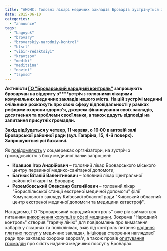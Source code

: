```yaml
---
title: "АНОНС: Головні лікарі медичних закладів Броварів зустрінуться з громадськістю 11 червня"
date: 2015-06-10
categories: 
  - "announce"
tags: 
  - "bagnyuk"
  - "brovary"
  - "brovarskiy-narodniy-kontrol"
  - "btsrl"
  - "vibir-redaktsiyi"
  - "kravtsov"
  - "mediki"
  - "meditsina"
  - "novini"
  - "tspmsd"
---
```


**Активісти [ГО "Броварський народний контроль"](http://nk.mybrovary.com/) запрошують броварчан на відкриту з****устріч з головними лікарями комунальних медичних закладів нашого міста. На цій зустрічі медичні очільники розкажуть про свою сферу відповідальності у рамках реформи охорони здоров'я, джерела фінансування своїх закладів, досягнення та проблеми своєї ланки, а також дадуть відповіді на запитання присутніх громадян.**

**Захід відбудеться у четвер, 11 червня, о 16:00 в актовій залі Броварської районної ради (вул. Гагаріна, 15, 4-й поверх). Запрошуються усі бажаючі.**

Як [повідомляють](https://www.facebook.com/events/1582038032068782/) у соцмережах організатори, на зустріч з громадськістю з боку медичної ланки запрошені:

- **Кравцов Ігор Андрійович** – головний лікар Броварського міського центру первинної медико-санітарної допомоги;
- **Багнюк Віталій Валентинович** – головний лікар Центральної районної лікарні м. Бровари;
- **Резембовський Олексанр Євгенійович** – головний лікар "Бориспільської станції екстреної медичної допомоги" філії Комунального закладу Київської обласної ради "Київський обласний центр екстреної медичної допомоги та медицини катастроф".

Нагадаємо, ГО "Броварський народний контроль" вже рік займається питанням [викорінення корупції в сфері медицини](https://mpz.brovary.org/brovarskiy-narodniy-kontrol-virishiv-vikoriniti-koruptsiyu-u-meditsini/). Зокрема "Народний контроль" створив "гарячу лінію" для повідомлень про вимагання хабарів у лікарнях та поліклініках, взяв під контроль питання [надання платних послуг](https://mpz.brovary.org/golovniy-likar-brovarskoyi-tsrl-bagnyuk-vvazhaye-platni-poslugi-zakonnimi/) у медичних закладах, [ініціював](https://mpz.brovary.org/dlya-gromadskogo-kontrolyu-u-sferi-meditsini-u-brovarah-stvoryuyut-konsultativnu-radu/) створення наглядової ради при закладах охорони здоров'я, а також провів [опитування громадян](https://mpz.brovary.org/narodniy-kontrol-z-yasuvav-shho-lishe-8-vidviduvachiv-polikliniki-zadovoleni-yakistyu-poslug/) про якість надання медичних послуг у Броварах.
